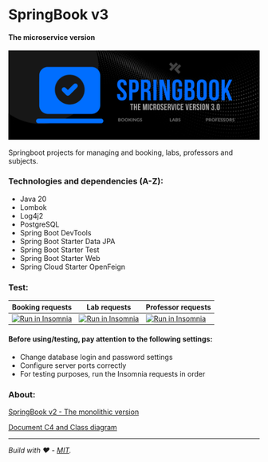 
# SpringBook v3
#### The microservice version

![banner](https://github.com/OseiasYC/SpringBook-v3/blob/main/banner.png)

Springboot projects for managing and booking, labs, professors and subjects.

### Technologies and dependencies (A-Z):
* Java 20
* Lombok
* Log4j2
* PostgreSQL
* Spring Boot DevTools
* Spring Boot Starter Data JPA
* Spring Boot Starter Test
* Spring Boot Starter Web
* Spring Cloud Starter OpenFeign

### Test:
| Booking requests | Lab requests | Professor requests |
|---|---|---|
| [![Run in Insomnia](https://insomnia.rest/images/run.svg)](https://insomnia.rest/run/?label=Booking%20requests%20http&uri=https%3A%2F%2Fraw.githubusercontent.com%2FOseiasYC%2FSpringBook-v3%2Fmain%2Fbooking-service%2Fhttp-booking-service-insomnia.json) | [![Run in Insomnia](https://insomnia.rest/images/run.svg)](https://insomnia.rest/run/?label=Lab%20requests%20http&uri=https%3A%2F%2Fraw.githubusercontent.com%2FOseiasYC%2FSpringBook-v3%2Fmain%2Flab-service%2Fhttp-lab-service-insomnia.json) | [![Run in Insomnia](https://insomnia.rest/images/run.svg)](https://insomnia.rest/run/?label=Professor%20requests%20http&uri=https%3A%2F%2Fraw.githubusercontent.com%2FOseiasYC%2FSpringBook-v3%2Fmain%2Fprofessor-service%2Fhttp-professor-service-insomnia.json) |

#### Before using/testing, pay attention to the following settings:
  - Change database login and password settings
  - Configure server ports correctly
  - For testing purposes, run the Insomnia requests in order

### About:
[SpringBook v2 - The monolithic version](https://github.com/OseiasYC/SpringBook/tree/main)

[Document C4 and Class diagram](#)

---
 _Build with ❤️ - [MIT](https://github.com/OseiasYC/SpringBook-v3/blob/main/LICENSE)._
